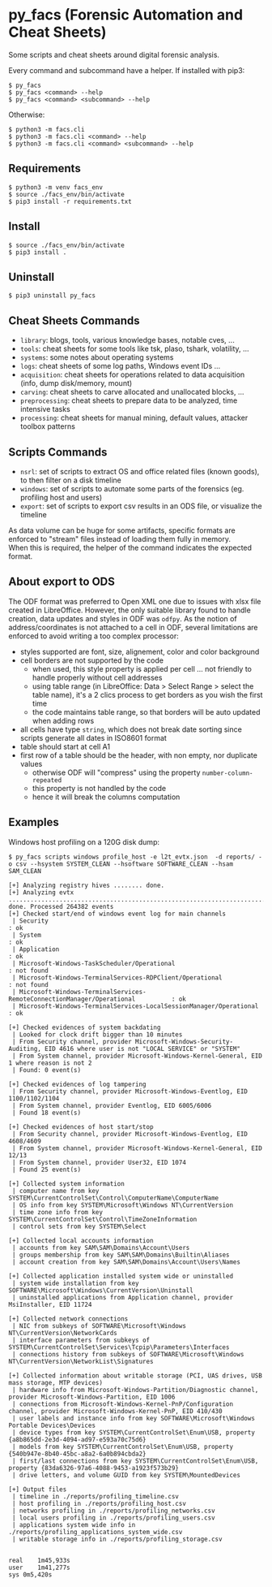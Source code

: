 # py_facs (Forensic Automation and Cheat Sheets)

Some scripts and cheat sheets around digital forensic analysis.

Every command and subcommand have a helper.
If installed with pip3:
```
$ py_facs
$ py_facs <command> --help
$ py_facs <command> <subcommand> --help
```

Otherwise:
```
$ python3 -m facs.cli
$ python3 -m facs.cli <command> --help
$ python3 -m facs.cli <command> <subcommand> --help
```


## Requirements
```
$ python3 -m venv facs_env
$ source ./facs_env/bin/activate
$ pip3 install -r requirements.txt
```

## Install
```
$ source ./facs_env/bin/activate
$ pip3 install .
```

## Uninstall
```
$ pip3 uninstall py_facs
```

## Cheat Sheets Commands
- `library`: blogs, tools, various knowledge bases, notable cves, ...
- `tools`: cheat sheets for some tools like tsk, plaso, tshark, volatility, ...
- `systems`: some notes about operating systems
- `logs`: cheat sheets of some log paths, Windows event IDs ...
- `acquisition`: cheat sheets for operations related to data acquisition (info, dump disk/memory, mount)
- `carving`: cheat sheets to carve allocated and unallocated blocks, ...
- `preprocessing`: cheat sheets to prepare data to be analyzed, time intensive tasks
- `processing`: cheat sheets for manual mining, default values, attacker toolbox patterns

## Scripts Commands
- `nsrl`: set of scripts to extract OS and office related files (known goods), to then filter on a disk timeline
- `windows`: set of scripts to automate some parts of the forensics (eg. profiling host and users)
- `export`: set of scripts to export csv results in an ODS file, or visualize the timeline

As data volume can be huge for some artifacts, specific formats are enforced to "stream" files instead of loading them fully in memory.  
When this is required, the helper of the command indicates the expected format.

## About export to ODS
The ODF format was preferred to Open XML one due to issues with xlsx file created in LibreOffice.
However, the only suitable library found to handle creation, data updates and styles in ODF was `odfpy`.
As the notion of address/coordinates is not attached to a cell in ODF, several limitations are enforced to avoid writing a too complex processor:
- styles supported are font, size, alignement, color and color background
- cell borders are not supported by the code
    - when used, this style property is applied per cell ... not friendly to handle properly without cell addresses
    - using table range (in LibreOffice: Data > Select Range > select the table name), it's a 2 clics process to get borders as you wish the first time
    - the code maintains table range, so that borders will be auto updated when adding rows
- all cells have type `string`, which does not break date sorting since scripts generate all dates in ISO8601 format
- table should start at cell A1
- first row of a table should be the header, with non empty, nor duplicate values
    - otherwise ODF will "compress" using the property `number-column-repeated`
    - this property is not handled by the code
    - hence it will break the columns computation

## Examples
Windows host profiling on a 120G disk dump:
```
$ py_facs scripts windows profile_host -e l2t_evtx.json  -d reports/ -o csv --hsystem SYSTEM_CLEAN --hsoftware SOFTWARE_CLEAN --hsam SAM_CLEAN

[+] Analyzing registry hives ........ done.
[+] Analyzing evtx ........................................................................................................................................................................................................................................................................ done. Processed 264382 events
[+] Checked start/end of windows event log for main channels
 | Security                                                                        : ok
 | System                                                                          : ok
 | Application                                                                     : ok
 | Microsoft-Windows-TaskScheduler/Operational                                     : not found
 | Microsoft-Windows-TerminalServices-RDPClient/Operational                        : not found
 | Microsoft-Windows-TerminalServices-RemoteConnectionManager/Operational          : ok
 | Microsoft-Windows-TerminalServices-LocalSessionManager/Operational              : ok

[+] Checked evidences of system backdating
 | Looked for clock drift bigger than 10 minutes
 | From Security channel, provider Microsoft-Windows-Security-Auditing, EID 4616 where user is not "LOCAL SERVICE" or "SYSTEM"
 | From System channel, provider Microsoft-Windows-Kernel-General, EID 1 where reason is not 2
 | Found: 0 event(s)

[+] Checked evidences of log tampering
 | From Security channel, provider Microsoft-Windows-Eventlog, EID 1100/1102/1104
 | From System channel, provider Eventlog, EID 6005/6006
 | Found 18 event(s)

[+] Checked evidences of host start/stop
 | From Security channel, provider Microsoft-Windows-Eventlog, EID 4608/4609
 | From System channel, provider Microsoft-Windows-Kernel-General, EID 12/13
 | From System channel, provider User32, EID 1074
 | Found 25 event(s)

[+] Collected system information
 | computer name from key SYSTEM\CurrentControlSet\Control\ComputerName\ComputerName
 | OS info from key SYSTEM\Microsoft\Windows NT\CurrentVersion
 | time zone info from key SYSTEM\CurrentControlSet\Control\TimeZoneInformation
 | control sets from key SYSTEM\Select

[+] Collected local accounts information
 | accounts from key SAM\SAM\Domains\Account\Users
 | groups membership from key SAM\SAM\Domains\Builtin\Aliases
 | account creation from key SAM\SAM\Domains\Account\Users\Names

[+] Collected application installed system wide or uninstalled
 | system wide installation from key SOFTWARE\Microsoft\Windows\CurrentVersion\Uninstall
 | uninstalled applications from Application channel, provider MsiInstaller, EID 11724

[+] Collected network connections
 | NIC from subkeys of SOFTWARE\Microsoft\Windows NT\CurrentVersion\NetworkCards
 | interface parameters from subkeys of SYSTEM\CurrentControlSet\Services\Tcpip\Parameters\Interfaces
 | connections history from subkeys of SOFTWARE\Microsoft\Windows NT\CurrentVersion\NetworkList\Signatures

[+] Collected information about writable storage (PCI, UAS drives, USB mass storage, MTP devices)
 | hardware info from Microsoft-Windows-Partition/Diagnostic channel, provider Microsoft-Windows-Partition, EID 1006
 | connections from Microsoft-Windows-Kernel-PnP/Configuration channel, provider Microsoft-Windows-Kernel-PnP, EID 410/430
 | user labels and instance info from key SOFTWARE\Microsoft\Windows Portable Devices\Devices
 | device types from key SYSTEM\CurrentControlSet\Enum\USB, property {a8b865dd-2e3d-4094-ad97-e593a70c75d6}
 | models from key SYSTEM\CurrentControlSet\Enum\USB, property {540b947e-8b40-45bc-a8a2-6a0b894cbda2}
 | first/last connections from key SYSTEM\CurrentControlSet\Enum\USB, property {83da6326-97a6-4088-9453-a1923f573b29}
 | drive letters, and volume GUID from key SYSTEM\MountedDevices

[+] Output files
 | timeline in ./reports/profiling_timeline.csv
 | host profiling in ./reports/profiling_host.csv
 | networks profiling in ./reports/profiling_networks.csv
 | local users profiling in ./reports/profiling_users.csv
 | applications system wide info in ./reports/profiling_applications_system_wide.csv
 | writable storage info in ./reports/profiling_storage.csv


real	1m45,933s
user	1m41,277s
sys	0m5,420s
```